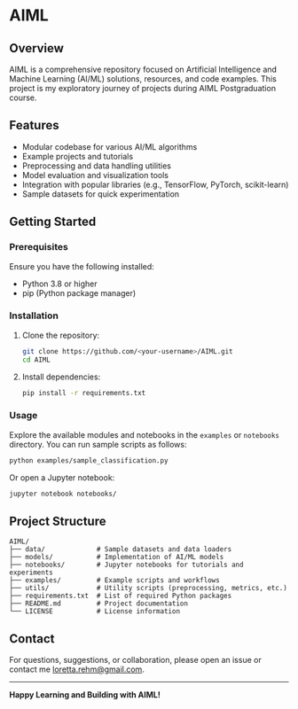 # AIML

## Overview

AIML is a comprehensive repository focused on Artificial Intelligence and Machine Learning (AI/ML) solutions, resources, and code examples. This project is my exploratory journey of projects during AIML Postgraduation course.

## Features

- Modular codebase for various AI/ML algorithms
- Example projects and tutorials
- Preprocessing and data handling utilities
- Model evaluation and visualization tools
- Integration with popular libraries (e.g., TensorFlow, PyTorch, scikit-learn)
- Sample datasets for quick experimentation

## Getting Started

### Prerequisites

Ensure you have the following installed:
- Python 3.8 or higher
- pip (Python package manager)

### Installation

1. Clone the repository:
    ```bash
    git clone https://github.com/<your-username>/AIML.git
    cd AIML
    ```
2. Install dependencies:
    ```bash
    pip install -r requirements.txt
    ```

### Usage

Explore the available modules and notebooks in the `examples` or `notebooks` directory. You can run sample scripts as follows:

```bash
python examples/sample_classification.py
```

Or open a Jupyter notebook:

```bash
jupyter notebook notebooks/
```

## Project Structure

```
AIML/
├── data/             # Sample datasets and data loaders
├── models/           # Implementation of AI/ML models
├── notebooks/        # Jupyter notebooks for tutorials and experiments
├── examples/         # Example scripts and workflows
├── utils/            # Utility scripts (preprocessing, metrics, etc.)
├── requirements.txt  # List of required Python packages
├── README.md         # Project documentation
└── LICENSE           # License information
```

## Contact

For questions, suggestions, or collaboration, please open an issue or contact me <loretta.rehm@gmail.com>.

---

**Happy Learning and Building with AIML!**
